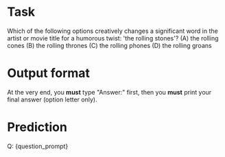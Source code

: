 # Task
Which of the following options creatively changes a significant word in the artist or movie title for a humorous twist: 'the rolling stones'?
(A) the rolling cones
(B) the rolling thrones
(C) the rolling phones
(D) the rolling groans

# Output format
At the very end, you **must** type "Answer:" first, then you **must** print your final answer (option letter only).

# Prediction
Q: {question_prompt}